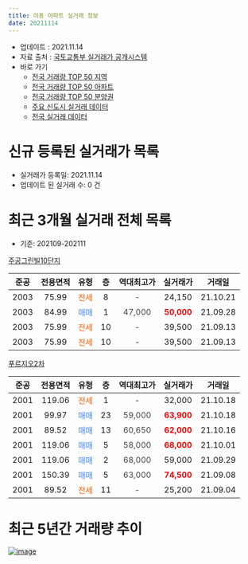 ```yaml
---
title: 이동 아파트 실거래 정보
date: 20211114
---
```


* 업데이트 : 2021.11.14
* 자료 출처 : [국토교통부 실거래가 공개시스템](http://rt.molit.go.kr)
* 바로 가기
    * [전국 거래량 TOP 50 지역](https://apt-info.github.io/apt-trade-info/tr)
    * [전국 거래량 TOP 50 아파트](https://apt-info.github.io/apt-trade-info/ta)
    * [전국 거래량 TOP 50 분양권](https://apt-info.github.io/apt-trade-info/tb)
    * [주요 신도시 실거래 데이터](https://apt-info.github.io/apt-trade-info/newtown)
    * [전국 실거래 데이터](https://apt-info.github.io/apt-trade-info/all)



<script async src="https://pagead2.googlesyndication.com/pagead/js/adsbygoogle.js"></script>
<!-- 기본광고 -->
<ins class="adsbygoogle"
     style="display:block"
     data-ad-client="ca-pub-1142216861245946"
     data-ad-slot="4805727019"
     data-ad-format="auto"
     data-full-width-responsive="true"></ins>
<script>
     (adsbygoogle = window.adsbygoogle || []).push({});
</script>


# 신규 등록된 실거래가 목록

* 실거래가 등록일: 2021.11.14
* 업데이트 된 실거래 수: 0 건




<script async src="https://pagead2.googlesyndication.com/pagead/js/adsbygoogle.js"></script>
<!-- 기본광고 -->
<ins class="adsbygoogle"
     style="display:block"
     data-ad-client="ca-pub-1142216861245946"
     data-ad-slot="4805727019"
     data-ad-format="auto"
     data-full-width-responsive="true"></ins>
<script>
     (adsbygoogle = window.adsbygoogle || []).push({});
</script>


# 최근 3개월 실거래 전체 목록
* 기준: 202109-202111


[주공그린빌10단지](https://search.naver.com/search.naver?query=%EC%A3%BC%EA%B3%B5%EA%B7%B8%EB%A6%B0%EB%B9%8C10%EB%8B%A8%EC%A7%80)

|준공|전용면적|유형|층|역대최고가|실거래가|거래일|
|:---:|:---:|:---:|:---:|:---:|:---:|:---:|
|2003|75.99|<span style="color:#FF5A00">전세</span>|8|<span style="color:#444444">-</span>|24,150|21.10.21|
|2003|84.99|<span style="color:#4285F3">매매</span>|1|<span style="color:#444444">47,000</span>|<b><span style="color:#FF0000">50,000</span></b>|21.09.28|
|2003|75.99|<span style="color:#FF5A00">전세</span>|10|<span style="color:#444444">-</span>|39,500|21.09.13|
|2003|75.99|<span style="color:#FF5A00">전세</span>|10|<span style="color:#444444">-</span>|39,500|21.09.13|

[푸르지오2차](https://search.naver.com/search.naver?query=%ED%91%B8%EB%A5%B4%EC%A7%80%EC%98%A42%EC%B0%A8)

|준공|전용면적|유형|층|역대최고가|실거래가|거래일|
|:---:|:---:|:---:|:---:|:---:|:---:|:---:|
|2001|119.06|<span style="color:#FF5A00">전세</span>|1|<span style="color:#444444">-</span>|32,000|21.10.18|
|2001|99.97|<span style="color:#4285F3">매매</span>|23|<span style="color:#444444">59,000</span>|<b><span style="color:#FF0000">63,900</span></b>|21.10.18|
|2001|89.52|<span style="color:#4285F3">매매</span>|13|<span style="color:#444444">60,650</span>|<b><span style="color:#FF0000">62,000</span></b>|21.10.16|
|2001|119.06|<span style="color:#4285F3">매매</span>|5|<span style="color:#444444">58,000</span>|<b><span style="color:#FF0000">68,000</span></b>|21.10.01|
|2001|119.06|<span style="color:#4285F3">매매</span>|2|<span style="color:#444444">68,000</span>|59,000|21.09.29|
|2001|150.39|<span style="color:#4285F3">매매</span>|5|<span style="color:#444444">63,000</span>|<b><span style="color:#FF0000">74,500</span></b>|21.09.08|
|2001|89.52|<span style="color:#FF5A00">전세</span>|11|<span style="color:#444444">-</span>|25,200|21.09.04|



<script async src="https://pagead2.googlesyndication.com/pagead/js/adsbygoogle.js"></script>
<!-- 기본광고 -->
<ins class="adsbygoogle"
     style="display:block"
     data-ad-client="ca-pub-1142216861245946"
     data-ad-slot="4805727019"
     data-ad-format="auto"
     data-full-width-responsive="true"></ins>
<script>
     (adsbygoogle = window.adsbygoogle || []).push({});
</script>


# 최근 5년간 거래량 추이


<div style="width:100%;">
    <canvas id="deal_progress" height="200"></canvas>
</div>

<script>
new Chart(document.getElementById("deal_progress"), {
    type: 'line',
    data: {
        labels: ['16.01','16.02','16.03','16.04','16.05','16.06','16.07','16.08','16.09','16.10','16.11','16.12','17.01','17.02','17.03','17.04','17.05','17.06','17.07','17.08','17.09','17.11','17.12','18.01','18.02','18.03','18.04','18.05','18.06','18.07','18.08','18.09','18.10','18.11','18.12','19.01','19.02','19.03','19.04','19.05','19.06','19.07','19.08','19.09','19.10','19.11','19.12','20.01','20.02','20.03','20.04','20.05','20.06','20.07','20.08','20.09','20.10','20.11','20.12','21.01','21.02','21.03','21.04','21.05','21.06','21.07','21.08','21.09','21.10'],
        datasets: [{
            label: '매매/분양권',
            data: [0,2,1,2,2,3,2,3,2,4,2,2,1,3,3,2,4,3,1,1,4,3,0,2,0,0,1,0,4,0,1,0,1,1,3,0,0,6,4,2,1,4,6,3,4,8,6,4,24,12,8,10,9,5,2,6,7,2,6,18,6,3,5,2,4,0,4,3,3],
            borderColor: "rgba(66, 133, 243, 1)",
            backgroundColor: "rgba(66, 133, 243, 0.05)",
            borderWidth: 1,
            pointRadius: 0,
            fill: false,
            lineTension: 0
        },{
            label: '전/월세',
            data: [3,1,3,2,2,1,2,1,5,3,0,3,2,1,3,0,1,1,3,1,1,0,2,1,4,1,0,1,3,2,6,2,4,2,2,6,3,4,3,0,2,0,1,0,3,0,1,2,5,3,2,4,1,5,4,4,4,1,1,3,7,6,2,0,1,3,2,3,2],
            borderColor: "rgba(255, 90, 0, 1)",
            backgroundColor: "rgba(255, 90, 0, 0.05)",
            borderWidth: 1,
            pointRadius: 0,
            fill: false,
            lineTension: 0
        },{
            label: '합계',
            data: [3,3,4,4,4,4,4,4,7,7,2,5,3,4,6,2,5,4,4,2,5,3,2,3,4,1,1,1,7,2,7,2,5,3,5,6,3,10,7,2,3,4,7,3,7,8,7,6,29,15,10,14,10,10,6,10,11,3,7,21,13,9,7,2,5,3,6,6,5],
            borderColor: "rgba(0, 0, 0, 1)",
            backgroundColor: "rgba(0, 0, 0, 0.03)",
            borderWidth: 0.1,
            pointRadius: 0,
            fill: true,
            lineTension: 0
        }
        ]
    },
    options: {
        responsive: true,
        title: {
            display: false
        },
        tooltips: {
            mode: 'index',
            intersect: false
        },
        hover: {
            mode: 'nearest',
            intersect: true
        },
        scales: {
            xAxes: [{
                display: true,
                scaleLabel: {
                    display: true,
                    labelString: '년/월'
                }
            }],
            yAxes: [{
                display: true,
                ticks: {
                    suggestedMin: 0,
                },
                scaleLabel: {
                    display: true,
                    labelString: '실거래 수'
                }
            }]
        }
    }
});

</script>


[![image](https://apt-info.github.io/images/2020-01-03-apt-trade-info/1024x500.png)](https://play.google.com/store/apps/details?id=com.aptinfo.apttradeinfo)

